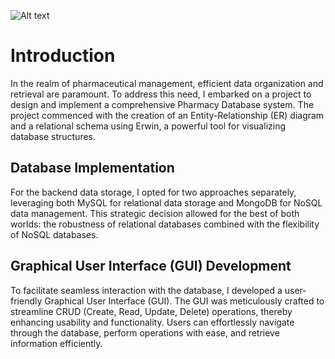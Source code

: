 ![Alt text](https://raw.githubusercontent.com/ishmaelrezaei/database/main/Pharmacy%20Database/FIGs/GUI-Pharmacy.JPG)

# Introduction

In the realm of pharmaceutical management, efficient data organization and retrieval are paramount. To address this need, I embarked on a project to design and implement a comprehensive Pharmacy Database system. The project commenced with the creation of an Entity-Relationship (ER) diagram and a relational schema using Erwin, a powerful tool for visualizing database structures.

## Database Implementation

For the backend data storage, I opted for two approaches separately, leveraging both MySQL for relational data storage and MongoDB for NoSQL data management. This strategic decision allowed for the best of both worlds: the robustness of relational databases combined with the flexibility of NoSQL databases.

## Graphical User Interface (GUI) Development

To facilitate seamless interaction with the database, I developed a user-friendly Graphical User Interface (GUI). The GUI was meticulously crafted to streamline CRUD (Create, Read, Update, Delete) operations, thereby enhancing usability and functionality. Users can effortlessly navigate through the database, perform operations with ease, and retrieve information efficiently.
